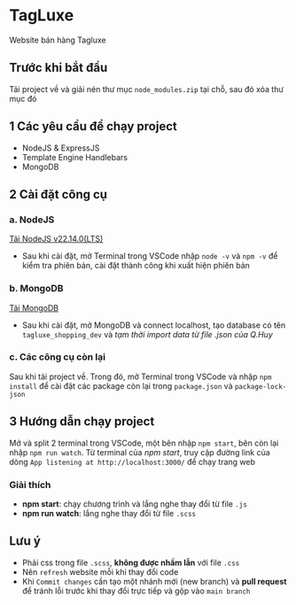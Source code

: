 # TagLuxe
Website bán hàng Tagluxe
## Trước khi bắt đầu
Tải project về và giải nén thư mục `node_modules.zip` tại chỗ, sau đó xóa thư mục đó
## 1 Các yêu cầu để chạy project
- NodeJS & ExpressJS
- Template Engine Handlebars
- MongoDB
## 2 Cài đặt công cụ
### a. NodeJS
[Tải NodeJS v22.14.0(LTS)](https://nodejs.org/dist/v22.14.0/node-v22.14.0-x64.msi)
- Sau khi cài đặt, mở Terminal trong VSCode nhập `node -v` và `npm -v` để kiểm tra phiên bản, cài đặt thành công khi xuất hiện phiên bản
### b. MongoDB
[Tải MongoDB](https://fastdl.mongodb.org/windows/mongodb-windows-x86_64-8.0.4-signed.msi)
- Sau khi cài đặt, mở MongoDB và connect localhost, tạo database có tên `tagluxe_shopping_dev` và *tạm thời import data từ file .json của Q.Huy*
### c. Các công cụ còn lại
Sau khi tải project về. Trong đó, mở Terminal trong VSCode và nhập `npm install` để cài đặt các package còn lại trong `package.json` và `package-lock-json`
## 3 Hướng dẫn chạy project
Mở và split 2 terminal trong VSCode, một bên nhập `npm start`, bên còn lại nhập `npm run watch`. Từ terminal của *npm start*, truy cập đường link của dòng `App listening at http://localhost:3000/` để chạy trang web
### Giải thích
- **npm start**: chạy chương trình và lắng nghe thay đổi từ file `.js`
- **npm run watch**: lắng nghe thay đổi từ file `.scss`
## Lưu ý
- Phải css trong file `.scss`, **không được nhầm lẫn** với file `.css`
- Nên `refresh` website mỗi khi thay đổi code
- Khi `Commit changes` cần tạo một nhánh mới (new branch) và **pull request** để tránh lỗi trước khi thay đổi trực tiếp và gộp vào `main branch`


